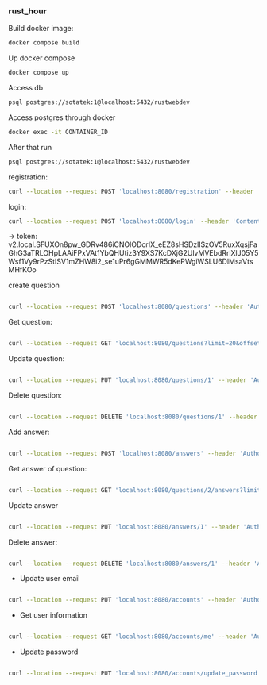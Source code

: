 ### rust_hour


Build docker image:
```bash
docker compose build
```
Up docker compose
```bash
docker compose up
```
Access db
``` bash
psql postgres://sotatek:1@localhost:5432/rustwebdev
```

Access postgres through docker
```bash
docker exec -it CONTAINER_ID
```
After that run
``` bash
psql postgres://sotatek:1@localhost:5432/rustwebdev
```


registration:
```bash
curl --location --request POST 'localhost:8080/registration' --header 'Content-Type: application/json' --data-raw '{"email": "example@gmail.com", "password": "123456789"}'
```
login:
```bash
curl --location --request POST 'localhost:8080/login' --header 'Content-Type: application/json' --data-raw '{"email": "example@gmail.com", "password": "123456789"}'
```
-> token: 
v2.local.SFUXOn8pw_GDRv486iCNOlODcrIX_eEZ8sHSDzllSzOV5RuxXqsjFaGhG3aTRLOHpLAAiFPxVAt1YbQHUtiz3Y9XS7KcDXjG2UlvMVEbdRrlXlJ05Y5Wsf1Vy9rPzStISV1mZHW8i2_se1uPr6gGMMWR5dKePWgiWSLU6DlMsaVtsMHfKOo


create question
```bash

curl --location --request POST 'localhost:8080/questions' --header 'Authorization: v2.local.SFUXOn8pw_GDRv486iCNOlODcrIX_eEZ8sHSDzllSzOV5RuxXqsjFaGhG3aTRLOHpLAAiFPxVAt1YbQHUtiz3Y9XS7KcDXjG2UlvMVEbdRrlXlJ05Y5Wsf1Vy9rPzStISV1mZHW8i2_se1uPr6gGMMWR5dKePWgiWSLU6DlMsaVtsMHfKOo' --header 'Content-Type: application/json' --data-raw '{"title": "hello world", "content": "hello world", "tags": null}'

```

Get question:
```bash

curl --location --request GET 'localhost:8080/questions?limit=20&offset=0'
```
Update question:
```bash

curl --location --request PUT 'localhost:8080/questions/1' --header 'Authorization: v2.local.SFUXOn8pw_GDRv486iCNOlODcrIX_eEZ8sHSDzllSzOV5RuxXqsjFaGhG3aTRLOHpLAAiFPxVAt1YbQHUtiz3Y9XS7KcDXjG2UlvMVEbdRrlXlJ05Y5Wsf1Vy9rPzStISV1mZHW8i2_se1uPr6gGMMWR5dKePWgiWSLU6DlMsaVtsMHfKOo' --header 'Content-Type: application/json' --data-raw '{"id": 1, "title": "update title", "content": "update content", "tags": null}'
```
Delete question:
```bash

curl --location --request DELETE 'localhost:8080/questions/1' --header 'Authorization: v2.local.SFUXOn8pw_GDRv486iCNOlODcrIX_eEZ8sHSDzllSzOV5RuxXqsjFaGhG3aTRLOHpLAAiFPxVAt1YbQHUtiz3Y9XS7KcDXjG2UlvMVEbdRrlXlJ05Y5Wsf1Vy9rPzStISV1mZHW8i2_se1uPr6gGMMWR5dKePWgiWSLU6DlMsaVtsMHfKOo'
```

Add answer:
```bash

curl --location --request POST 'localhost:8080/answers' --header 'Authorization: v2.local.SFUXOn8pw_GDRv486iCNOlODcrIX_eEZ8sHSDzllSzOV5RuxXqsjFaGhG3aTRLOHpLAAiFPxVAt1YbQHUtiz3Y9XS7KcDXjG2UlvMVEbdRrlXlJ05Y5Wsf1Vy9rPzStISV1mZHW8i2_se1uPr6gGMMWR5dKePWgiWSLU6DlMsaVtsMHfKOo' --header 'Content-Type: application/json' --data-raw '{"question_id": 2, "content": "answer question 2"}'
```

Get answer of question:
```bash

curl --location --request GET 'localhost:8080/questions/2/answers?limit=20&offset=0' 
````
Update answer
```bash

curl --location --request PUT 'localhost:8080/answers/1' --header 'Authorization: v2.local.SFUXOn8pw_GDRv486iCNOlODcrIX_eEZ8sHSDzllSzOV5RuxXqsjFaGhG3aTRLOHpLAAiFPxVAt1YbQHUtiz3Y9XS7KcDXjG2UlvMVEbdRrlXlJ05Y5Wsf1Vy9rPzStISV1mZHW8i2_se1uPr6gGMMWR5dKePWgiWSLU6DlMsaVtsMHfKOo' --header 'Content-Type: application/json' --data-raw '{"id": 1, "question_id": 2, "content": "update answer"}'
```
Delete answer:

```bash

curl --location --request DELETE 'localhost:8080/answers/1' --header 'Authorization: v2.local.SFUXOn8pw_GDRv486iCNOlODcrIX_eEZ8sHSDzllSzOV5RuxXqsjFaGhG3aTRLOHpLAAiFPxVAt1YbQHUtiz3Y9XS7KcDXjG2UlvMVEbdRrlXlJ05Y5Wsf1Vy9rPzStISV1mZHW8i2_se1uPr6gGMMWR5dKePWgiWSLU6DlMsaVtsMHfKOo'
```

- Update user email
```bash

curl --location --request PUT 'localhost:8080/accounts' --header 'Authorization: v2.local.SFUXOn8pw_GDRv486iCNOlODcrIX_eEZ8sHSDzllSzOV5RuxXqsjFaGhG3aTRLOHpLAAiFPxVAt1YbQHUtiz3Y9XS7KcDXjG2UlvMVEbdRrlXlJ05Y5Wsf1Vy9rPzStISV1mZHW8i2_se1uPr6gGMMWR5dKePWgiWSLU6DlMsaVtsMHfKOo' --header 'Content-Type: application/json' --data-raw '{"email": "update@gmail.com"}'
```
- Get user information
```bash

curl --location --request GET 'localhost:8080/accounts/me' --header 'Authorization: v2.local.SFUXOn8pw_GDRv486iCNOlODcrIX_eEZ8sHSDzllSzOV5RuxXqsjFaGhG3aTRLOHpLAAiFPxVAt1YbQHUtiz3Y9XS7KcDXjG2UlvMVEbdRrlXlJ05Y5Wsf1Vy9rPzStISV1mZHW8i2_se1uPr6gGMMWR5dKePWgiWSLU6DlMsaVtsMHfKOo' 
```
- Update password
```bash

curl --location --request PUT 'localhost:8080/accounts/update_password' --header 'Authorization: v2.local.SFUXOn8pw_GDRv486iCNOlODcrIX_eEZ8sHSDzllSzOV5RuxXqsjFaGhG3aTRLOHpLAAiFPxVAt1YbQHUtiz3Y9XS7KcDXjG2UlvMVEbdRrlXlJ05Y5Wsf1Vy9rPzStISV1mZHW8i2_se1uPr6gGMMWR5dKePWgiWSLU6DlMsaVtsMHfKOo' --header 'Content-Type: application/json' --data-raw '{"password": "1234567890"}'
```